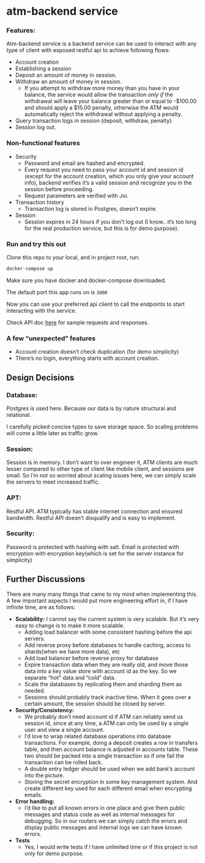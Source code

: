 # atm-backend service

### Features:

Atm-backend service is a backend service can be used to interact with any type of client with exposed restful api to achieve following flows:

- Account creation
- Establishing a session
- Deposit an amount of money in session.
- Withdraw an amount of money in session.
  - If you attempt to withdraw more money than you have in your balance, the service would allow the transaction _only_ _if_ the withdrawal will leave your balance greater than or equal to -$100.00 and should apply a $15.00 penalty, otherwise the ATM would automatically reject the withdrawal without applying a penalty.
- Query transaction logs in session (deposit, withdraw, penalty)
- Session log out.

### Non-functional features

- Security
  - Password and email are hashed and encrypted.
  - Every request you need to pass your account id and session id (except for the account creation, which you only give your account info), backend verifies it’s a valid session and recognize you in the session before proceeding.
  - Request parameters are verified with Joi.
- Transaction history
  - Transaction log is stored in Postgres, doesn’t expire.
- Session
  - Session expires in 24 hours if you don’t log out (I know.. it’s too long for the real production service, but this is for demo purpose).

### Run and try this out

Clone this repo to your local, and in project root, run:

```jsx
docker-compose up
```

Make sure you have docker and docker-compose downloaded.

The default port this app runs on is `3000`

Now you can use your preferred api client to call the endpoints to start interacting with the service.

Check API doc [here](https://documenter.getpostman.com/view/811550/2s93XyUPEo) for sample requests and responses.

### A few “unexpected” features

- Account creation doesn’t check duplication (for demo simplicity)
- There’s no login, everything starts with account creation.

## Design Decisions

### Database:

Postgres is used here. Because our data is by nature structural and relational.

I carefully picked concise types to save storage space. So scaling problems will come a little later as traffic grow.

### Session:

Session is in memory. I don’t want to over engineer it, ATM clients are much lesser compared to other type of client like mobile client, and sessions are small. So I’m not so worried about scaling issues here, we can simply scale the servers to meet increased traffic.

### APT:

Restful API. ATM typically has stable internet connection and ensured bandwidth. Restful API doesn’t disqualify and is easy to implement.

### Security:

Password is protected with hashing with salt. Email is protected with encryption with encryption key(which is set for the server instance for simplicity)

## Further Discussions

There are many many things that came to my mind when implementing this. A few important aspects I would put more engineering effort in, if I have infinite time, are as follows:

- **Scalability:** I cannot say the current system is very scalable. But it’s very easy to change is to make it more scalable.
  - Adding load balancer with some consistent hashing before the api servers.
  - Add reverse proxy before databases to handle caching, access to shards(when we have more data), etc
  - Add load balancer before reverse proxy for database
  - Expire transaction data when they are really old, and move those data into a key value store with account id as the key. So we separate “hot” data and “cold” data.
  - Scale the databases by replicating them and sharding them as needed.
  - Sessions should probably track inactive time. When it goes over a certain amount, the session should be closed by server.
- **Security/Consistency:**
  - We probably don’t need account id if ATM can reliably send us session id, since at any time, a ATM can only be used by a single user and view a single account.
  - I’d love to wrap related database operations into database transactions. For example, doing a deposit creates a row in transfers table, and then account balance is adjusted in accounts table. These two should be packed into a single transaction so if one fail the transaction can be rolled back.
  - A double entry ledger should be used when we add bank’s account into the picture.
  - Storing the secret encryption in some key management system. And create different key used for each different email when encrypting emails.
- **Error handling:**
  - I’d like to put all known errors in one place and give them public messages and status code as well as internal messages for debugging. So in our routers we can simply catch the errors and display public messages and internal logs we can have known errors.
- **Tests**
  - Yes, I would write tests if I have unlimited time or if this project is not only for demo purpose.
